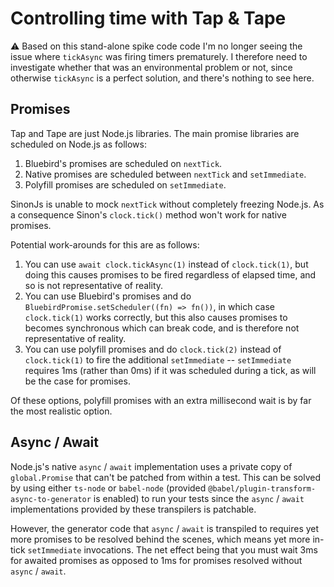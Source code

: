 # Controlling time with Tap & Tape

⚠️ Based on this stand-alone spike code code I'm no longer seeing the issue where `tickAsync` was firing timers prematurely. I therefore need to investigate whether that was an environmental problem or not, since otherwise `tickAsync` is a perfect solution, and there's nothing to see here.

## Promises

Tap and Tape are just Node.js libraries. The main promise libraries are scheduled on Node.js as follows:

1. Bluebird's promises are scheduled on `nextTick`.
2. Native promises are scheduled between `nextTick` and `setImmediate`.
3. Polyfill promises are scheduled on `setImmediate`.

SinonJs is unable to mock `nextTick` without completely freezing Node.js. As a consequence Sinon's `clock.tick()` method won't work for native promises.

Potential work-arounds for this are as follows:

1. You can use `await clock.tickAsync(1)` instead of `clock.tick(1)`, but doing this causes promises to be fired regardless of elapsed time, and so is not representative of reality.
2. You can use Bluebird's promises and do `BluebirdPromise.setScheduler((fn) => fn())`, in which case `clock.tick(1)` works correctly, but this also causes promises to becomes synchronous which can break code, and is therefore not representative of reality.
3. You can use polyfill promises and do `clock.tick(2)` instead of `clock.tick(1)` to fire the additional `setImmediate` -- `setImmediate` requires 1ms (rather than 0ms) if it was scheduled during a tick, as will be the case for promises.

Of these options, polyfill promises with an extra millisecond wait is by far the most realistic option.

## Async / Await

Node.js's native `async` / `await` implementation uses a private copy of `global.Promise` that can't be patched from within a test. This can be solved by using either `ts-node` or `babel-node` (provided `@babel/plugin-transform-async-to-generator` is enabled) to run your tests since the `async` / `await` implementations provided by these transpilers is patchable.

However, the generator code that `async` / `await` is transpiled to requires yet more promises to be resolved behind the scenes, which means yet more in-tick `setImmediate` invocations. The net effect being that you must wait 3ms for awaited promises as opposed to 1ms for promises resolved without `async` / `await`.
